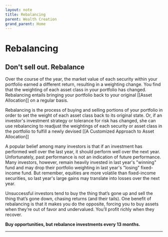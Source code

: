 ```yaml
---
layout: note
title: Rebalancing
parent: Wealth Creation
grand_parent: Home
---
```


# Rebalancing

## Don't sell out. Rebalance

Over the course of the year, the market value of each security within your portfolio earned a different return, resulting in a weighting change. You find that the weighting of each asset class in your portfolio has changed. Rebalancing entails bringing your portfolio back to your original [[Asset Allocation]] on a regular basis.

Rebalancing is the process of buying and selling portions of your portfolio in order to set the weight of each asset class back to its original state. Or, if an investor's investment strategy or tolerance for risk has changed, she can use rebalancing to readjust the weightings of each security or asset class in the portfolio to fulfill a newly devised [[A Customized Approach to Asset Allocation]]

A popular belief among many investors is that if an investment has performed well over the last year, it should perform well over the next year. Unfortunately, past performance is not an indication of future performance. Many investors, however, remain heavily invested in last year's "winning" fund and may drop their portfolio weighting in last year's "losing" fixed-income fund. But remember, equities are more volatile than fixed-income securities, so last year's large gains may translate into losses over the next year.

Unsuccessful investors tend to buy the thing that’s gone up and sell the thing that’s gone down, chasing returns (and their tails). One benefit of rebalancing is that it makes you do the opposite, forcing you to buy assets when they’re out of favor and undervalued. You’ll profit richly when they recover.

**Buy opportunities, but rebalance investments every 13 months.**

---
